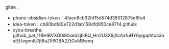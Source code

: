 gitee：
- phone-obsidian-token：4faee8cb32fd15d574d38012875e8fe4
- idea-token：cb60bdfd0e722d1ab158dfd950ce8714
github:
- cyou-breathe: 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